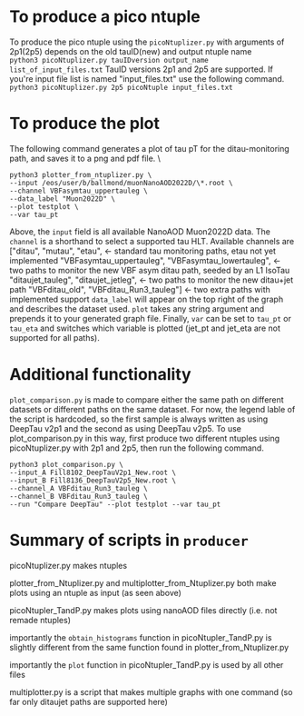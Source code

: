 # To produce a pico ntuple
To produce the pico ntuple using the `picoNtuplizer.py` with arguments of  2p1(2p5) depends on the old tauID(new) and output ntuple name \
```python3 picoNtuplizer.py tauIDversion output_name list_of_input_files.txt```
TauID versions 2p1 and 2p5 are supported. If you're input file list is named "input_files.txt" use the following command.
```python3 picoNtuplizer.py 2p5 picoNtuple input_files.txt```

# To produce the plot
The following command generates a plot of tau pT for the ditau-monitoring path, and saves it to a png and pdf file.  \

```
python3 plotter_from_ntuplizer.py \
--input /eos/user/b/ballmond/muonNanoAOD2022D/\*.root \
--channel VBFasymtau_uppertauleg \
--data_label "Muon2022D" \
--plot testplot \
--var tau_pt
```

Above, the `input` field is all available NanoAOD Muon2022D data.
The `channel` is a shorthand to select a supported tau HLT. Available channels are
["ditau", "mutau", "etau",                           <- standard tau monitoring paths, etau not yet implemented
"VBFasymtau_uppertauleg", "VBFasymtau_lowertauleg",  <- two paths to monitor the new VBF asym ditau path, seeded by an L1 IsoTau
"ditaujet_tauleg", "ditaujet_jetleg",                <- two paths to monitor the new ditau+jet path
"VBFditau_old", "VBFditau_Run3_tauleg"]              <- two extra paths with implemented support
`data_label` will appear on the top right of the graph and describes the dataset used.
`plot` takes any string argument and prepends it to your generated graph file.
Finally, `var` can be set to `tau_pt` or `tau_eta` and switches which variable is plotted (jet_pt and jet_eta are not supported for all paths).  

# Additional functionality
`plot_comparison.py` is made to compare either the same path on different datasets or different paths on the same dataset.
For now, the legend lable of the script is hardcoded, so the first sample is always written as using DeepTau v2p1
and the second as using DeepTau v2p5.
To use plot_comparison.py in this way, first produce two different ntuples using picoNtuplizer.py with 2p1 and 2p5, then run the following command.
```
python3 plot_comparison.py \
--input_A Fill8102_DeepTauV2p1_New.root \
--input_B Fill8136_DeepTauV2p5_New.root \
--channel_A VBFditau_Run3_tauleg \
--channel_B VBFditau_Run3_tauleg \
--run "Compare DeepTau" --plot testplot --var tau_pt
```

# Summary of scripts in `producer`
picoNtuplizer.py makes ntuples

plotter_from_Ntuplizer.py and multiplotter_from_Ntuplizer.py both make plots using an ntuple as input (as seen above)

picoNtupler_TandP.py makes plots using nanoAOD files directly (i.e. not remade ntuples)

importantly the `obtain_histograms` function in picoNtupler_TandP.py is slightly different from the same function found in plotter_from_Ntuplizer.py

importantly the `plot` function in picoNtupler_TandP.py is used by all other files

multiplotter.py is a script that makes multiple graphs with one command (so far only ditaujet paths are supported here)

